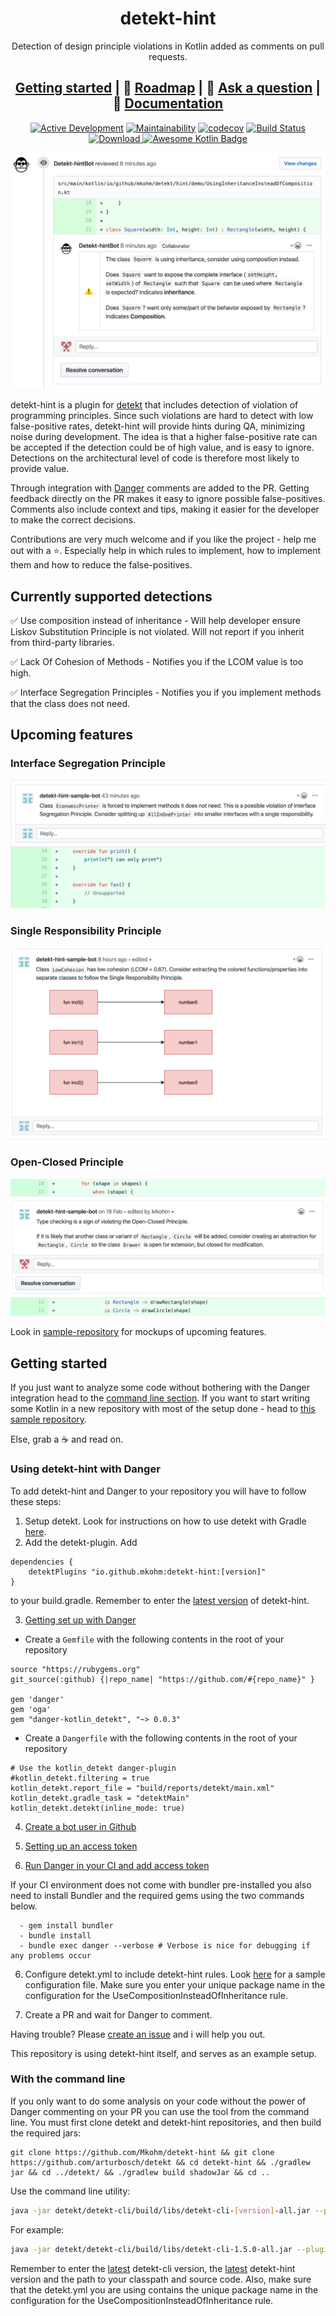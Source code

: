 <div align="center">

# detekt-hint
Detection of design principle violations in Kotlin added as comments on pull requests.

## [Getting started](#getting-started) | :checkered_flag: [Roadmap](#upcoming-features) | :thought_balloon: [Ask a question](https://github.com/Mkohm/detekt-hint/issues/new) | :book: [Documentation](https://mkohm.github.io/detekt-hint/docs/)


[![Active Development](https://img.shields.io/badge/Maintenance%20Level-Actively%20Developed-brightgreen.svg)](https://gist.github.com/cheerfulstoic/d107229326a01ff0f333a1d3476e068d)
[![Maintainability](https://api.codeclimate.com/v1/badges/307995daba5f21506f4d/maintainability)](https://codeclimate.com/github/Mkohm/detekt-hint/maintainability) [![codecov](https://codecov.io/gh/Mkohm/detekt-hint/branch/master/graph/badge.svg)](https://codecov.io/gh/Mkohm/detekt-hint) [![Build Status](https://travis-ci.com/Mkohm/detekt-hint.svg?branch=master)](https://travis-ci.com/Mkohm/detekt-hint) [ ![Download](https://api.bintray.com/packages/bintray/jcenter/io.github.mkohm%3Adetekt-hint/images/download.svg) ](https://bintray.com/bintray/jcenter/io.github.mkohm%3Adetekt-hint/_latestVersion)
[![Awesome Kotlin Badge](https://kotlin.link/awesome-kotlin.svg)](https://github.com/KotlinBy/awesome-kotlin)


![ucih](images/demo.png)

</div>

detekt-hint is a plugin for [detekt](https://github.com/arturbosch/detekt) that includes detection of violation of programming principles. Since such violations are hard to detect with low false-positive rates, detekt-hint will provide hints during QA, minimizing noise during development. The idea is that a higher false-positive rate can be accepted if the detection could be of high value, and is easy to ignore. Detections on the architectural level of code is therefore most likely to provide value.

Through integration with [Danger](https://github.com/danger/danger) comments are added to the PR. Getting feedback directly on the PR makes it easy to ignore possible false-positives. Comments also include context and tips, making it easier for the developer to make the correct decisions. 

Contributions are very much welcome and if you like the project - help me out with a :star:. Especially help in which rules to implement, how to implement them and how to reduce the false-positives.

## Currently supported detections
:white_check_mark: Use composition instead of inheritance - Will help developer ensure Liskov Substitution Principle is not violated. Will not report if you inherit from third-party libraries.

:white_check_mark: Lack Of Cohesion of Methods - Notifies you if the LCOM value is too high.

:white_check_mark: Interface Segregation Principles - Notifies you if you implement methods that the class does not need.

## Upcoming features 
### Interface Segregation Principle
![lcom](images/comment_isp.png)

### Single Responsibility Principle
![lcom](images/comment_lackOfCohesion.png)

### Open-Closed Principle
![lcom](images/comment_ocp2.png)

Look in [sample-repository](https://github.com/Mkohm/detekt-hint-sample/pulls) for mockups of upcoming features.

## Getting started
If you just want to analyze some code without bothering with the Danger integration head to the [command line section](#With-the-command-line). If you want to start writing some Kotlin in a new repository with most of the setup done - head to [this sample repository](https://github.com/Mkohm/detekt-hint-sample).

Else, grab a :coffee: and read on.

### Using detekt-hint with Danger
To add detekt-hint and Danger to your repository you will have to follow these steps:
1. Setup detekt. Look for instructions on how to use detekt with Gradle [here](https://github.com/arturbosch/detekt#with-gradle).
2. Add the detekt-plugin. Add
```
dependencies {
    detektPlugins "io.github.mkohm:detekt-hint:[version]"
}
```
to your build.gradle. Remember to enter the [latest version](https://mvnrepository.com/artifact/io.github.mkohm/detekt-hint) of detekt-hint.

3. [Getting set up with Danger](https://danger.systems/guides/getting_started.html)
- Create a `Gemfile` with the following contents in the root of your repository

```
source "https://rubygems.org"
git_source(:github) {|repo_name| "https://github.com/#{repo_name}" }

gem 'danger'
gem 'oga'
gem "danger-kotlin_detekt", "~> 0.0.3"
```

- Create a `Dangerfile` with the following contents in the root of your repository
```
# Use the kotlin_detekt danger-plugin
#kotlin_detekt.filtering = true
kotlin_detekt.report_file = "build/reports/detekt/main.xml"
kotlin_detekt.gradle_task = "detektMain"
kotlin_detekt.detekt(inline_mode: true)
```

4. [Create a bot user in Github](https://danger.systems/guides/getting_started.html#creating-a-bot-account-for-danger-to-use)

5. [Setting up an access token](https://danger.systems/guides/getting_started.html#setting-up-an-access-token)

6. [Run Danger in your CI and add access token](https://danger.systems/guides/getting_started.html#continuous-integration)

If your CI environment does not come with bundler pre-installed you also need to install Bundler and the required gems using the two commands below.
```
  - gem install bundler
  - bundle install
  - bundle exec danger --verbose # Verbose is nice for debugging if any problems occur 
```

6. Configure detekt.yml to include detekt-hint rules. Look [here](https://github.com/Mkohm/detekt-hint/blob/master/config/detekt.yml) for a sample configuration file. Make sure you enter your unique package name in the configuration for the UseCompositionInsteadOfInheritance rule.

7. Create a PR and wait for Danger to comment.

Having trouble? Please [create an issue](https://github.com/Mkohm/detekt-hint/issues/new) and i will help you out.

This repository is using detekt-hint itself, and serves as an example setup. 
### With the command line
If you only want to do some analysis on your code without the power of Danger commenting on your PR you can use the tool from the command line. You must first clone detekt and detekt-hint repositories, and then build the required jars:
```
git clone https://github.com/Mkohm/detekt-hint && git clone https://github.com/arturbosch/detekt && cd detekt-hint && ./gradlew jar && cd ../detekt/ && ./gradlew build shadowJar && cd ..
```
Use the command line utility:
```bash
java -jar detekt/detekt-cli/build/libs/detekt-cli-[version]-all.jar --plugins detekt-hint/build/libs/detekt-hint-[version].jar --config detekt-hint/config/detekt.yml --classpath <your-classpath> --input <path-to-your-awesome-project>
```
For example:
```bash
java -jar detekt/detekt-cli/build/libs/detekt-cli-1.5.0-all.jar --plugins detekt-hint/build/libs/detekt-hint-0.0.2.jar --config detekt-hint/config/detekt.yml --classpath detekt-hint/ --input detekt-hint/
```
Remember to enter the [latest](https://mvnrepository.com/artifact/io.gitlab.arturbosch.detekt/detekt-cli) detekt-cli version, the [latest](https://mvnrepository.com/artifact/io.github.mkohm/detekt-hint) detekt-hint version and the path to your classpath and source code. Also, make sure that the detekt.yml you are using contains the unique package name in the configuration for the UseCompositionInsteadOfInheritance rule. 
